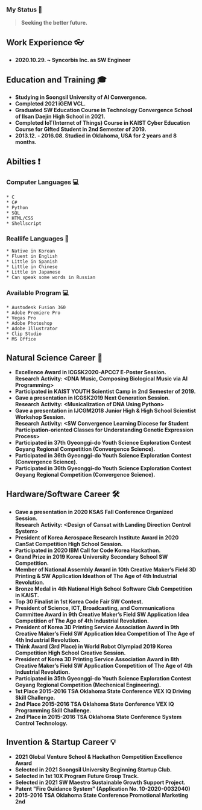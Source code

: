### My Status 📢
 > **Seeking the better future.**

## Work Experience 👓
  * **2020.10.29. ~ Syncorbis Inc. as SW Engineer**

## Education and Training 🎓
  * **Studying in Soongsil University of AI Convergence.**
  * **Completed 2021 iGEM VCL.**
  * **Graduated SW Education Course in Technology Convergence School of Ilsan Daejin High School in 2021.**
  * **Completed IoT(Internet of Things) Course in KAIST Cyber Education Course for Gifted Student in 2nd Semester of 2019.**
  * **2013.12. - 2016.08. Studied in Oklahoma, USA for 2 years and 8 months.**

## Abilties ❗
   ### Computer Languages 💻
    * C
    * C#
    * Python
    * SQL
    * HTML/CSS
    * Shellscript
    
  ### Reallife Languages 💬
    * Native in Korean
    * Fluent in English
    * Little in Spanish
    * Little in Chinese
    * Little in Japanese
    * Can speak some words in Russian

  ### Available Program 💻
    * Austodesk Fusion 360
    * Adobe Premiere Pro
    * Vegas Pro
    * Adobe Photoshop
    * Adobe Illustrator
    * Clip Studio
    * MS Office

## Natural Science Career 🔬
  * **Excellence Award in ICGSK2020-APCC7 E-Poster Session.\
    Research Activity: <DNA Music, Composing Biological Music via AI Programming>**
  * **Participated in KAIST YOUTH Scientist Camp in 2nd Semester of 2019.**
  * **Gave a presentation in ICGSK2019 Next Generation Session.\
    Research Activity: \<Musicalization of DNA Using Python\>**
  * **Gave a presentation in IJCGM2018 Junior High & High School Scientist Workshop Session.\
    Research Activity: \<SW Convergence Learning Diocese for Student Participation-oriented Classes for Understanding Genetic Expression Process\>**
  * **Participated in 37th Gyeonggi-do Youth Science Exploration Contest Goyang Regional Competition (Convergence Science).**
  * **Participated in 36th Gyeonggi-do Youth Science Exploration Contest (Convergence Science).**
  * **Participated in 36th Gyeonggi-do Youth Science Exploration Contest Goyang Regional Competition (Convergence Science).**

## Hardware/Software Career 🛠️
  * **Gave a presentation in 2020 KSAS Fall Conference Organized Session.\
    Research Activity: \<Design of Cansat with Landing Direction Control System\>**
  * **President of Korea Aerospace Research Institute Award in 2020 CanSat Competition High School Session.**
  * **Participated in 2020 IBM Call for Code Korea Hackathon.**
  * **Grand Prize in 2019 Korea University Secondary School SW Competition.**
  * **Member of National Assembly Award in 10th Creative Maker’s Field 3D Printing & SW Application Ideathon of The Age of 4th Industrial Revolution.**
  * **Bronze Medal in 4th National High School Software Club Competition in KAIST.**
  * **Top 30 Finalist in 1st Korea Code Fair SW Contest.**
  * **President of Science, ICT, Broadcasting, and Communications Committee Award in 9th Creative Maker’s Field SW Application Idea Competition of The Age of 4th Industrial Revolution.**
  * **President of Korea 3D Printing Service Association Award in 9th Creative Maker’s Field SW Application Idea Competition of The Age of 4th Industrial Revolution.**
  * **Think Award (3rd Place) in World Robot Olympiad 2019 Korea Competition High School Creative Session.**
  * **President of Korea 3D Printing Service Association Award in 8th Creative Maker’s Field SW Application Competition of The Age of 4th Industrial Revolution.**
  * **Participated in 35th Gyeonggi-do Youth Science Exploration Contest Goyang Regional Competition (Mechenical Engineering).**
  * **1st Place 2015-2016 TSA Oklahoma State Conference VEX IQ Driving Skill Challenge.**
  * **2nd Place 2015-2016 TSA Oklahoma State Conference VEX IQ Programming Skill Challenge.**
  * **2nd Place in 2015-2016 TSA Oklahoma State Conference System Control Technology.**
  
## Invention & Startup Career 💡
  * **2021 Global Venture School & Hackathon Competition Excellence Award**
  * **Selected in 2021 Soongsil University Beginning Startup Club.**
  * **Selected in 1st 10X Program Future Group Track.**
  * **Selected in 2021 SW Maestro Sustainable Growth Support Project.**
  * **Patent "Fire Guidance System" (Application No. 10-2020-0032040)**
  * **2015-2016 TSA Oklahoma State Conference Promotional Marketing 2nd**


<!--
**hse09021/hse09021** is a ✨ _special_ ✨ repository because its `README.md` (this file) appears on your GitHub profile.

Here are some ideas to get you started:

- 🔭 I’m currently working on ...
- 🌱 I’m currently learning ...
- 👯 I’m looking to collaborate on ...
- 🤔 I’m looking for help with ...
- 💬 Ask me about ...
- 📫 How to reach me: ...
- 😄 Pronouns: ...
- ⚡ Fun fact: ...
-->
